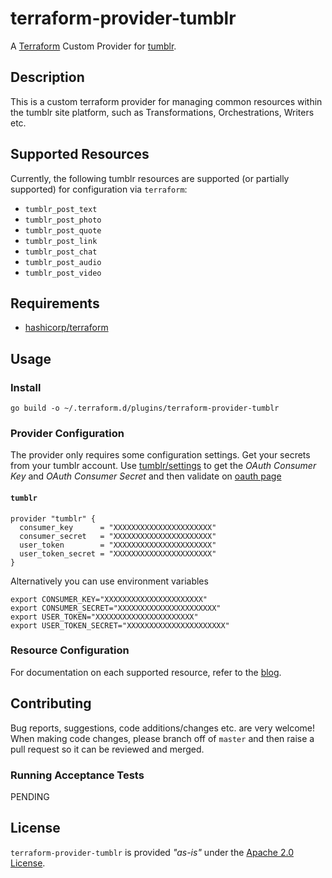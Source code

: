 # terraform-provider-tumblr

A [Terraform](https://www.terraform.io) Custom Provider for [tumblr](https://www.tumblr.com).

## Description

This is a custom terraform provider for managing common resources within the tumblr site platform, such as Transformations, Orchestrations, Writers etc.

## Supported Resources

Currently, the following tumblr resources are supported (or partially supported) for configuration via `terraform`:

* `tumblr_post_text`
* `tumblr_post_photo`
* `tumblr_post_quote`
* `tumblr_post_link`
* `tumblr_post_chat`
* `tumblr_post_audio`
* `tumblr_post_video`

## Requirements

* [hashicorp/terraform](https://github.com/hashicorp/terraform)

## Usage

### Install

```
go build -o ~/.terraform.d/plugins/terraform-provider-tumblr
```

### Provider Configuration

The provider only requires some configuration settings. Get your secrets from your tumblr account.
Use [tumblr/settings](https://www.tumblr.com/settings/apps) to get the *OAuth Consumer Key* and *OAuth Consumer Secret* 
and then validate on [oauth page](https://api.tumblr.com/console/calls/user/info)

#### `tumblr`

```
provider "tumblr" {
  consumer_key      = "XXXXXXXXXXXXXXXXXXXXXX"
  consumer_secret   = "XXXXXXXXXXXXXXXXXXXXXX"
  user_token        = "XXXXXXXXXXXXXXXXXXXXXX"
  user_token_secret = "XXXXXXXXXXXXXXXXXXXXXX"
}
```

Alternatively you can use environment variables

```
export CONSUMER_KEY="XXXXXXXXXXXXXXXXXXXXXX"
export CONSUMER_SECRET="XXXXXXXXXXXXXXXXXXXXXX"
export USER_TOKEN="XXXXXXXXXXXXXXXXXXXXXX"
export USER_TOKEN_SECRET="XXXXXXXXXXXXXXXXXXXXXX"
```

### Resource Configuration

For documentation on each supported resource, refer to the [blog](https://terraform-provider-for.tumblr.com/).

## Contributing

Bug reports, suggestions, code additions/changes etc. are very welcome! When making code changes, please branch off of `master` and then raise a pull request so it can be reviewed and merged.

### Running Acceptance Tests

PENDING

## License
`terraform-provider-tumblr` is provided *"as-is"* under the [Apache 2.0 License](https://www.apache.org/licenses/LICENSE-2.0).
